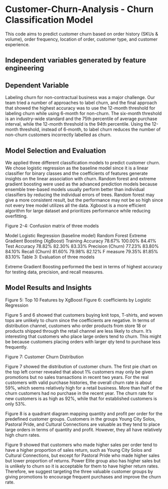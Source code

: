 # Customer-Churn-Analysis - Churn Classification Model

This code aims to predict customer churn based on order history (SKUs & volume), order frequency, location of order, customer type, and customer experience. 

## Independent variables generated by feature engineering



## Dependent Variable 
Labeling churn for non-contractual business was a major challenge. Our team tried a number of approaches to label churn, and the final approach that showed the highest accuracy was to use the 12-month threshold for labeling churn while using 6-month for non-churn. The six-month threshold is an industry-wide standard and the 75th percentile of average purchase interval, while the 12-month threshold is the 94th percentile. Using the 12-month threshold, instead of 6-month, to label churn reduces the number of non-churn customers incorrectly labelled as churn.



## Model Selection and Evaluation
We applied three different classification models to predict customer churn. We chose logistic regression as the baseline model since it is a linear classifier for binary classes and the coefficients of features generate insights on the linear association with churn. Random forest and extreme gradient boosting were used as the advanced prediction models because ensemble tree-based models usually perform better than individual classifiers by reducing the individual errors of trees. Random forest may give a more consistent result, but the performance may not be so high since not every tree model utilizes all the data. Xgboost is a more efficient algorithm for large dataset and prioritizes performance while reducing overfitting.
 
  
Figure 2-4: Confusion matrix of three models

Model	Logistic Regression
(baseline model)	Random Forest	Extreme Gradient Boosting (XgBoost)
Training Accuracy	78.67%	100.00%	84.41%
Test Accuracy	78.82%	82.30%	83.33%
Precision (Churn)	77.23%	83.80%	84.10%
Recall (Churn)	81.60%	79.98%	82.12%
F measure	79.35%	81.85%	83.10%
Table 3: Evaluation of three models

Extreme Gradient Boosting performed the best in terms of highest accuracy for testing data, precision, and recall measures. 




## Model Results and Insights
 


Figure 5: Top 10 Features by XgBoost                Figure 6: coefficients by Logistic Regression

Figure 5 and 6 showed that customers buying knit tops, T-shirts, and woven tops are unlikely to churn since the coefficients are negative. In terms of distribution channel, customers who order products from store 18 or products shipped through the retail channel are less likely to churn. It’s interesting that customers who place large orders tend to churn. This might be because customers placing orders with larger qty tend to purchase less frequently. 

 
Figure 7:  Customer Churn Distribution

Figure 7 showed the distribution of customer churn. The first pie chart on the top left corner revealed that about 1% customers may only be given promotions but no sales transactions in recent two years. For the real customers with valid purchase histories, the overall churn rate is about 59%, which seems relatively high for a retail business. More than half of the churn customers had no purchase in the recent year. The churn rate for new customers is as high as 92%, while that for established customers is only 53%.

 

Figure 8 is a quadrant diagram mapping quantity and profit per order for the predefined customer groups. Customers in the groups Young City Solos, Pastoral Pride, and Cultural Connections are valuable as they tend to place large orders in terms of quantity and profit. However, they all have relatively high churn rates. 

Figure 9 showed that customers who made higher sales per order tend to have a higher proportion of sales return, such as Young City Solos and Cultural Connections, but except for Pastoral Pride who made higher sales but lower proportion of returns. Power Elite group also has higher sales but is unlikely to churn so it is acceptable for them to have higher return rates. Therefore, we suggest targeting the three valuable customer groups by giving promotions to encourage frequent purchases and improve the churn rate.

